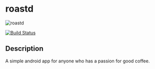 # roastd
![roastd](https://encrypted-tbn0.gstatic.com/images?q=tbn:ANd9GcSbvinN-LEe2yDoA-N4D-myW60qBrQKByHuMimjNttSwKDut5_x)

[![Build Status](https://travis-ci.org/jmhossler/roastd.svg?branch=master)](https://travis-ci.org/jmhossler/roastd)

## Description
A simple android app for anyone who has a passion for good coffee.
